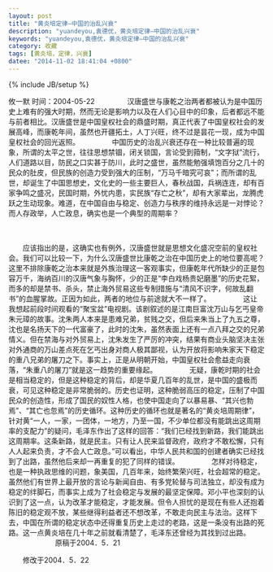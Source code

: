 ```yaml
---
layout: post
title: "黄炎培定律—中国的治乱兴衰"
description: "yuandeyou,袁德优，黄炎培定律—中国的治乱兴衰"
keywords: "yuandeyou,袁德优，黄炎培定律—中国的治乱兴衰"
category: 收藏
tags: [黄炎培，定律，兴衰]
datee: "2014-11-02 18:41:04 +0800"
---
```

{% include JB/setup %}


攸一默 时间：2004-05-22
　　
　　汉唐盛世与康乾之治两者都被认为是中国历史上难有的强大时期，然而无论是影响力以及在人们心目中的印象，后者都远不能与前者相比。汉唐盛世是中国皇权社会的鼎盛时期，真正代表了中国皇权社会的发展高峰，而康乾年间，虽然也开疆拓土，人丁兴旺，终不过是昙花一现，成为中国皇权社会的回光返照。
　　
　　中国历史的治乱兴衰还存在一种比较普遍的现象，所谓的太平之世，往往思想禁锢，闭关锁国，言论受到箝制，“文字狱”流行，人们道路以目，防民之口实甚于防川，此时之盛世，虽然能勉强填饱百分之几十的民众的肚皮，但民族的创造力受到强大的压制，“万马千暗究可哀”；而所谓的乱世，却诞生了中国思想史，文化史的一些主要巨人，春秋战国，兵祸连连，却有百家争鸣之盛况，民国时期，外忧内患，实民族“存亡之秋”，却有大家辈出，龙腾虎跃之生动现象。难道，在中国自由与稳定、创造力与秩序的维持永远是一对悖论？而人存政举，人亡政息，确实也是一个典型的周期率？

<!-- more -->　　

　　应该指出的是，这确实也有例外，汉唐盛世就是思想文化盛况空前的皇权社会。我们可以比较一下，为什么汉唐盛世比康乾之治在中国历史上的地位要高呢？这里不排除康乾之治本来就是外族治理这一客观事实，但康乾年代所缺少的正是包容万千，海纳百川的汉唐气象与胸怀，少的正是“李白戏杨贵妃磨墨”的历史花絮，而多的却是禁书、杀头，禁止海外贸易这些专制措施与“清风不识字，何故乱翻书”的血腥掌故。正因为如此，两者的地位与前途就大不一样了。
　　
　　这让我想起前段时间观看的“聚宝盆”电视剧。该剧叙述的是江南巨富沈万山与乞丐皇帝朱元璋的故事。沈朱两人本来是患难兄弟，贫贱之交，但后来朱当上了九五之尊，沈也是名扬天下的一代富豪了，此时的沈朱，虽然表面上还有一点八拜之交的兄弟情义。但在禁海与对外贸易上，沈朱发生了严厉的冲突，结果有商业头脑坚决主张对外通商的万山差点死在乞丐出身对商人极其鄙视，认为开放将影响朱家天下稳定的重八兄弟的屠刀之下。事实上，正是从明朝开始，中国皇权社会愈益走向衰落，“朱重八的屠刀”就是这一趋势的重要缘起。
　　
　　无疑，康乾时期的社会是相当稳定的，但是这种稳定的背后，却是华夏几百年的乱世，是中国的盛极而衰，可见这种稳定是非常脆弱的。历史也证明，这种脆弱高压的稳定，压制了中国民众的创造性，形成了国民的奴性人格，也使中国走向了以暴易暴、“其兴也勃焉”、“其亡也忽焉”的历史循环。这种历史的循环也就是著名的“黄炎培周期律”，针对黄“一人，一家，一团体，一地方，乃至一国，不少单位都没有能跳出这周期率的支配力”的疑问，毛泽东作出了这样的回答：“我们已经找到新路，我们能跳出这周期率。这条新路，就是民主。只有让人民来监督政府，政府才不敢松懈，只有人人起来负责，才不会人亡政息。”可以看出，中华人民共和国的创建者确实已经找到了出路，虽然他后来却一再重复的犯了同样的错误。
　　
　　怎样对待稳定，也是一种执政思维的问题，象美国，几百年来，始终繁荣兴旺，社会超常的稳定。虽然他们有世界上最开放的言论与新闻自由、有多党轮替与司法独立，却没有成为稳定的绊脚石，而事实上成为了社会稳定与发展的最坚定保障。邓小平也深刻的认识到了这一点，认为改革才能稳定，才能发展。但令人担忧的是现在有些人还抱着陈旧的稳定观不放，某些继得利益者还不想改革，不敢走向民主与法治。这样下去，中国在所谓的稳定状态中还得重复历史上走过的老路，这是一条没有出路的死路。这一点黄炎培在几十年之前就看清楚了，毛泽东还曾经为其找到过出路。
　　
　　
　　原稿于2004．5．21

　　修改于2004．5．22
